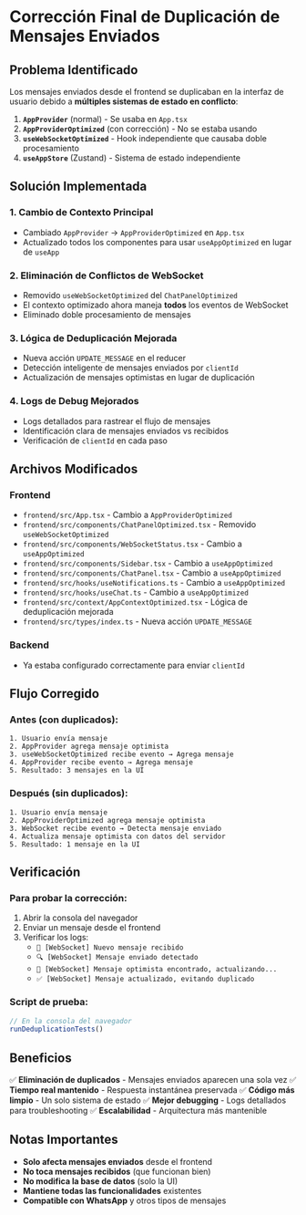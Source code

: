 # Corrección Final de Duplicación de Mensajes Enviados

## Problema Identificado

Los mensajes enviados desde el frontend se duplicaban en la interfaz de usuario debido a **múltiples sistemas de estado en conflicto**:

1. **`AppProvider`** (normal) - Se usaba en `App.tsx`
2. **`AppProviderOptimized`** (con corrección) - No se estaba usando
3. **`useWebSocketOptimized`** - Hook independiente que causaba doble procesamiento
4. **`useAppStore`** (Zustand) - Sistema de estado independiente

## Solución Implementada

### 1. **Cambio de Contexto Principal**
- Cambiado `AppProvider` → `AppProviderOptimized` en `App.tsx`
- Actualizado todos los componentes para usar `useAppOptimized` en lugar de `useApp`

### 2. **Eliminación de Conflictos de WebSocket**
- Removido `useWebSocketOptimized` del `ChatPanelOptimized`
- El contexto optimizado ahora maneja **todos** los eventos de WebSocket
- Eliminado doble procesamiento de mensajes

### 3. **Lógica de Deduplicación Mejorada**
- Nueva acción `UPDATE_MESSAGE` en el reducer
- Detección inteligente de mensajes enviados por `clientId`
- Actualización de mensajes optimistas en lugar de duplicación

### 4. **Logs de Debug Mejorados**
- Logs detallados para rastrear el flujo de mensajes
- Identificación clara de mensajes enviados vs recibidos
- Verificación de `clientId` en cada paso

## Archivos Modificados

### Frontend
- `frontend/src/App.tsx` - Cambio a `AppProviderOptimized`
- `frontend/src/components/ChatPanelOptimized.tsx` - Removido `useWebSocketOptimized`
- `frontend/src/components/WebSocketStatus.tsx` - Cambio a `useAppOptimized`
- `frontend/src/components/Sidebar.tsx` - Cambio a `useAppOptimized`
- `frontend/src/components/ChatPanel.tsx` - Cambio a `useAppOptimized`
- `frontend/src/hooks/useNotifications.ts` - Cambio a `useAppOptimized`
- `frontend/src/hooks/useChat.ts` - Cambio a `useAppOptimized`
- `frontend/src/context/AppContextOptimized.tsx` - Lógica de deduplicación mejorada
- `frontend/src/types/index.ts` - Nueva acción `UPDATE_MESSAGE`

### Backend
- Ya estaba configurado correctamente para enviar `clientId`

## Flujo Corregido

### Antes (con duplicados):
```
1. Usuario envía mensaje
2. AppProvider agrega mensaje optimista
3. useWebSocketOptimized recibe evento → Agrega mensaje
4. AppProvider recibe evento → Agrega mensaje
5. Resultado: 3 mensajes en la UI
```

### Después (sin duplicados):
```
1. Usuario envía mensaje
2. AppProviderOptimized agrega mensaje optimista
3. WebSocket recibe evento → Detecta mensaje enviado
4. Actualiza mensaje optimista con datos del servidor
5. Resultado: 1 mensaje en la UI
```

## Verificación

### Para probar la corrección:
1. Abrir la consola del navegador
2. Enviar un mensaje desde el frontend
3. Verificar los logs:
   - `📨 [WebSocket] Nuevo mensaje recibido`
   - `🔍 [WebSocket] Mensaje enviado detectado`
   - `🔄 [WebSocket] Mensaje optimista encontrado, actualizando...`
   - `✅ [WebSocket] Mensaje actualizado, evitando duplicado`

### Script de prueba:
```javascript
// En la consola del navegador
runDeduplicationTests()
```

## Beneficios

✅ **Eliminación de duplicados** - Mensajes enviados aparecen una sola vez
✅ **Tiempo real mantenido** - Respuesta instantánea preservada
✅ **Código más limpio** - Un solo sistema de estado
✅ **Mejor debugging** - Logs detallados para troubleshooting
✅ **Escalabilidad** - Arquitectura más mantenible

## Notas Importantes

- **Solo afecta mensajes enviados** desde el frontend
- **No toca mensajes recibidos** (que funcionan bien)
- **No modifica la base de datos** (solo la UI)
- **Mantiene todas las funcionalidades** existentes
- **Compatible con WhatsApp** y otros tipos de mensajes 